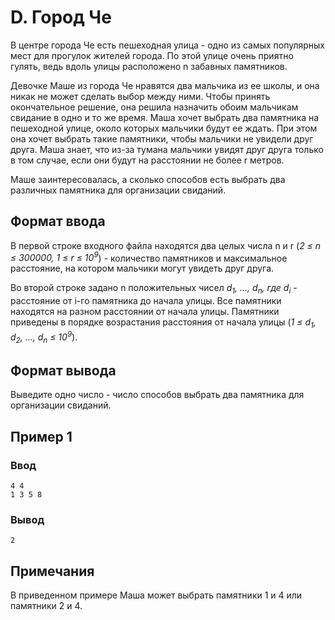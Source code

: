 # D. Город Че

В центре города Че есть пешеходная улица - одно из самых популярных мест для прогулок жителей города. По этой улице
очень приятно гулять, ведь вдоль улицы расположено n забавных памятников.

Девочке Маше из города Че нравятся два мальчика из ее школы, и она никак не может сделать выбор между ними. Чтобы
принять окончательное решение, она решила назначить обоим мальчикам свидание в одно и то же время. Маша хочет выбрать
два памятника на пешеходной улице, около которых мальчики будут ее ждать. При этом она хочет выбрать такие памятники,
чтобы мальчики не увидели друг друга. Маша знает, что из-за тумана мальчики увидят друг друга только в том случае, если
они будут на расстоянии не более r метров.

Маше заинтересовалась, а сколько способов есть выбрать два различных памятника для организации свиданий.

## Формат ввода

В первой строке входного файла находятся два целых числа n и r (_2 ≤ n ≤ 300000, 1 ≤ r ≤ 10<sup>9</sup>_) - количество
памятников и максимальное расстояние, на котором мальчики могут увидеть друг друга.

Во второй строке задано n положительных чисел _d<sub>1</sub>, …, d<sub>n</sub>, где d<sub>i</sub>_ - расстояние от i-го
памятника до начала улицы. Все памятники находятся на разном расстоянии от начала улицы. Памятники приведены в порядке
возрастания расстояния от начала улицы (_1 ≤ d<sub>1</sub>, d<sub>2</sub>, …, d<sub>n</sub> ≤ 10<sup>9</sup>_).

## Формат вывода

Выведите одно число - число способов выбрать два памятника для организации свиданий.

## Пример 1

### Ввод

    4 4
    1 3 5 8

### Вывод

    2

## Примечания

В приведенном примере Маша может выбрать памятники 1 и 4 или памятники 2 и 4.